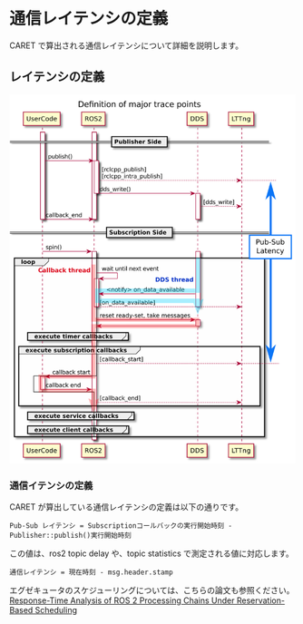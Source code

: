 # 通信レイテンシの定義

CARET で算出される通信レイテンシについて詳細を説明します。

## レイテンシの定義

![communication_latency](../../imgs/communication_latency.png)

### 通信イテンシの定義

CARET が算出している通信レイテンシの定義は以下の通りです。

```text
Pub-Sub レイテンシ = Subscriptionコールバックの実行開始時刻 - Publisher::publish()実行開始時刻
```

この値は、ros2 topic delay や、topic statistics で測定される値に対応します。

```text
通信レイテンシ = 現在時刻 - msg.header.stamp
```

<!-- また、プロセス内通信とプロセス間通信で、レイテンシの構成が変わってきます。
Pub-Sub レイテンシはプロセス内通信・プロセス間通信両方で算出されます。

Pub-Sub レイテンシは、ユーザーコード（コールバック）の実行以外によるレイテンシを全て含んだ値です。
概ねコールバック終了からコールバック開始までの時間です。
publish 後、subscription コールバック実行開始までは、エグゼキューターによるスケジューリングの遅延が発生します。
プロセス間通信に対する Pub-Sub レイテンシとは、このスケジューリングによる遅延のことをさします。
大まかなシーケンス図を書きます。 -->

<!-- DDS によるレイテンシと、エグゼキューターによる遅延を指します -->
<!-- ### DDS-layer レイテンシの定義

DDS-layer レイテンシの定義は以下の通りです。

```text
DDS-layer レイテンシ = on_data_availableの実行開始時刻 - dds_writeの実行開始時刻
```

DDS-layer レイテンシは、プロセス間通信のみ算出されます。

dds_write は rmw が DDS に書き込む時刻、
on_data_available は DDS が RMW に通知する時刻になります。

※ CycloneDDS は on_data_available をエグゼキューターの起床に使用していません。
そのため、on_data_availale と subscription callback の実行開始の前後の時間関係がズレる可能性があります。

## Pub-Sub レイテンシと DDS-layer レイテンシの違い

Pub-Sub レイテンシと DDS-layer レイテンシはどちらも通信レイテンシと捉えることができます。

レイテンシの観測開始地点である、rclcpp_publish と dds_write は同じスレッドで実行されており、ほとんど差はありません。
callback_start はコールバックスレッドが実行します。そのため、他のコールバックが実行完了し、対象の Subscription コールバックの実行開始順番が回ってくるまで待たされる可能性があります。
例えば、タイマーコールバックと subscription コールバックがほぼ同時に発火した場合、Pub-sub レイテンシにはタイマーコールバックの実行時間も含まれます。

一方で、観測の終了地点である、on_data_available と callback_start は、実行するスレッドが異なります。
on_data_available は DDS スレッドが実行します。 従って、DDS-layer レイテンシは他のコールバックの実行時間は含みません。

Pub-Sub レイテンシに大きな値が算出された場合、DDS-Layer レイテンシも確認することで、他のコールバックによる影響か判断することができます。 -->

エグゼキュータのスケジューリングについては、こちらの論文も参照ください。  
[Response-Time Analysis of ROS 2 Processing
Chains Under Reservation-Based Scheduling](https://drops.dagstuhl.de/opus/volltexte/2019/10743/pdf/LIPIcs-ECRTS-2019-6.pdf)
